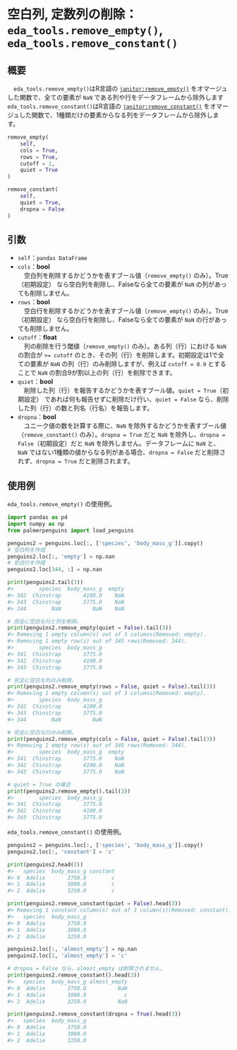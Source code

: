 # 空白列, 定数列の削除：`eda_tools.remove_empty()`, `eda_tools.remove_constant()`

## 概要

　`eda_tools.remove_empty()`はR言語の [`janitor:remove_empty()`](https://sfirke.github.io/janitor/reference/remove_empty.html) をオマージュした関数で、全ての要素が `NaN` である列や行をデータフレームから除外します`eda_tools.remove_constant()`はR言語の [`janitor:remove_constant()`](https://sfirke.github.io/janitor/reference/remove_constant.html) をオマージュした関数で、1種類だけの要素からなる列をデータフレームから除外します。

``` python
remove_empty(
    self, 
    cols = True, 
    rows = True, 
    cutoff = 1, 
    quiet = True
)

remove_constant(
    self, 
    quiet = True, 
    dropna = False
)
```


## 引数

- `self`：`pandas DataFrame`
- `cols`：**bool**</br>
　空白列を削除するかどうかを表すブール値（`remove_empty()` のみ）。True（初期設定） なら空白列を削除し、Falseなら全ての要素が `NaN` の列があっても削除しません。
- `rows`：**bool**</br>
　空白行を削除するかどうかを表すブール値（`remove_empty()` のみ）。True（初期設定） なら空白行を削除し、Falseなら全ての要素が `NaN` の行があっても削除しません。
- `cutoff`：**float**</br>
　列の削除を行う閾値（`remove_empty()` のみ）。ある列（行）における `NaN` の割合が `>= cutoff` のとき、その列（行）を削除します。初期設定は1で全ての要素が `NaN` の列（行）のみ削除しますが、例えば `cutoff = 0.9` とすることで `NaN` の割合9が割以上の列（行）を削除できます。
- `quiet`：**bool**</br>
　削除した列（行）を報告するかどうかを表すブール値。`quiet = True`（初期設定） であれば何も報告せずに削除だけ行い、`quiet = False` なら、削除した列（行）の数と列名（行名）を報告します。
- `dropna`：**bool**</br>
　ユニーク値の数を計算する際に、`NaN` を除外するかどうかを表すブール値（`remove_constant()` のみ）。`dropna = True` だと `NaN` を除外し、`dropna = False`（初期設定）だと `NaN` を除外しません。データフレームに `NaN` と、 `NaN` ではない1種類の値からなる列がある場合、`dropna = False` だと削除されず、`dropna = True` だと削除されます。

## 使用例

`eda_tools.remove_empty()` の使用例。

``` python
import pandas as pd
import numpy as np
from palmerpenguins import load_penguins

penguins2 = penguins.loc[:, ['species', 'body_mass_g']].copy()
# 空白列を作成
penguins2.loc[:, 'empty'] = np.nan
# 空白行を作成
penguins2.loc[344, :] = np.nan

print(penguins2.tail(3))
#>        species  body_mass_g  empty
#> 342  Chinstrap       4100.0    NaN
#> 343  Chinstrap       3775.0    NaN
#> 344        NaN          NaN    NaN
```

``` python
# 完全に空白な行と列を削除。
print(penguins2.remove_empty(quiet = False).tail(3))
#> Removing 1 empty column(s) out of 3 columns(Removed: empty).
#> Removing 1 empty row(s) out of 345 rows(Removed: 344).
#>        species  body_mass_g
#> 341  Chinstrap       3775.0
#> 342  Chinstrap       4100.0
#> 343  Chinstrap       3775.0

# 完全に空白な列のみ削除。
print(penguins2.remove_empty(rows = False, quiet = False).tail(3))
#> Removing 1 empty column(s) out of 3 columns(Removed: empty).
#>        species  body_mass_g
#> 342  Chinstrap       4100.0
#> 343  Chinstrap       3775.0
#> 344        NaN          NaN

# 完全に空白な行のみ削除。
print(penguins2.remove_empty(cols = False, quiet = False).tail(3))
#> Removing 1 empty row(s) out of 345 rows(Removed: 344).
#>        species  body_mass_g  empty
#> 341  Chinstrap       3775.0    NaN
#> 342  Chinstrap       4100.0    NaN
#> 343  Chinstrap       3775.0    NaN
```

``` python
# quiet = True の場合
print(penguins2.remove_empty().tail(3))
#>        species  body_mass_g
#> 341  Chinstrap       3775.0
#> 342  Chinstrap       4100.0
#> 343  Chinstrap       3775.0
```

`eda_tools.remove_constant()` の使用例。

``` python
penguins2 = penguins.loc[:, ['species', 'body_mass_g']].copy()
penguins2.loc[:, 'constant'] = 'c'

print(penguins2.head(3))
#>   species  body_mass_g constant
#> 0  Adelie       3750.0        c
#> 1  Adelie       3800.0        c
#> 2  Adelie       3250.0        c

print(penguins2.remove_constant(quiet = False).head(3))
#> Removing 1 constant column(s) out of 3 column(s)(Removed: constant).
#>   species  body_mass_g
#> 0  Adelie       3750.0
#> 1  Adelie       3800.0
#> 2  Adelie       3250.0
```

``` python
penguins2.loc[:, 'almost_empty'] = np.nan
penguins2.loc[1, 'almost_empty'] = 'c'

# dropna = False なら、almost_empty は削除されません。
print(penguins2.remove_constant().head(3))
#>   species  body_mass_g almost_empty
#> 0  Adelie       3750.0          NaN
#> 1  Adelie       3800.0            c
#> 2  Adelie       3250.0          NaN

print(penguins2.remove_constant(dropna = True).head(3))
#>   species  body_mass_g
#> 0  Adelie       3750.0
#> 1  Adelie       3800.0
#> 2  Adelie       3250.0
```
